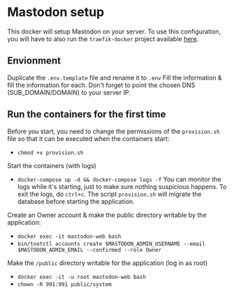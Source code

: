 # Mastodon setup
This docker will setup Mastodon on your server.
To use this configuration, you will have to also run the `traefik-docker` project available [here](https://github.com/m1rkwood/traefik-docker).

## Envionment
Duplicate the `.env.template` file and rename it to `.env`
Fill the information & fill the information for each.
Don't forget to point the chosen DNS (SUB_DOMAIN/DOMAIN) to your server IP.

## Run the containers for the first time
Before you start, you need to change the permissions of the `provision.sh` file so that it can be executed when the containers start:
- `chmod +x provision.sh`

Start the containers (with logs)
- `docker-compose up -d && docker-compose logs -f`
You can monitor the logs while it's starting, just to make sure nothing suspicious happens. To exit the logs, do `ctrl+c`.
The script `provision.sh` will migrate the database before starting the application.

Create an Owner account & make the public directory writable by the application:
- `docker exec -it mastodon-web bash`
- `bin/tootctl accounts create $MASTODON_ADMIN_USERNAME --email $MASTODON_ADMIN_EMAIL --confirmed --role Owner`

Make the `/public` directory writable for the application (log in as root)
- `docker exec -it -u root mastodon-web bash`
- `chown -R 991:991 public/system`
